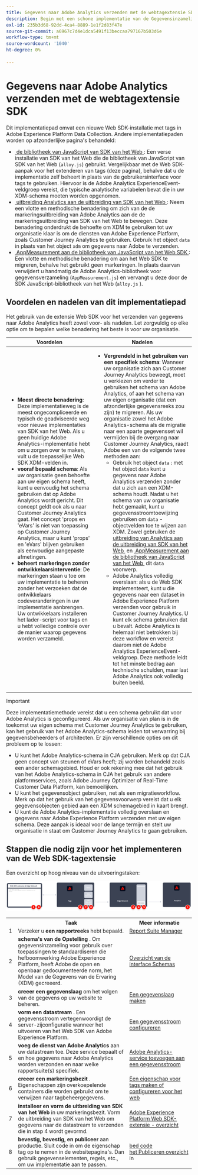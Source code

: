 ```yaml
---
title: Gegevens naar Adobe Analytics verzenden met de webtagextensie SDK
description: Begin met een schone implementatie van de Gegevensinzameling van Adobe Experience Platform om gegevens naar Adobe Analytics te verzenden gebruikend XDM en de het gebiedsgroep van Adobe Analytics ExperienceEvent.
exl-id: 235b3d68-92dd-4ca4-8889-1e1f2d83f47e
source-git-commit: a6967c7d4e1dca5491f13beccaa797167b503d6e
workflow-type: tm+mt
source-wordcount: '1040'
ht-degree: 0%

---
```


# Gegevens naar Adobe Analytics verzenden met de webtagextensie SDK

Dit implementatiepad omvat een nieuwe Web SDK-installatie met tags in Adobe Experience Platform Data Collection. Andere implementatiepaden worden op afzonderlijke pagina&#39;s behandeld:

* [&#x200B; de bibliotheek van JavaScript van SDK van het Web &#x200B;](web-sdk-javascript-library.md): Een verse installatie van SDK van het Web die de bibliotheek van JavaScript van SDK van het Web (`alloy.js`) gebruikt. Vergelijkbaar met de Web SDK-aanpak voor het extenderen van tags (deze pagina), behalve dat u de implementatie zelf beheert in plaats van de gebruikersinterface voor tags te gebruiken. Hiervoor is de Adobe Analytics ExperienceEvent-veldgroep vereist, die typische analytische variabelen bevat die in uw XDM-schema moeten worden opgenomen.
* [&#x200B; uitbreiding Analytics aan de uitbreiding van SDK van het Web &#x200B;](analytics-extension-to-web-sdk.md): Neem een vlotte en methodische benadering om zich van de de markeringsuitbreiding van Adobe Analytics aan de de markeringsuitbreiding van SDK van het Web te bewegen. Deze benadering onderdrukt de behoefte om XDM te gebruiken tot uw organisatie klaar is om de diensten van Adobe Experience Platform, zoals Customer Journey Analytics te gebruiken. Gebruik het object `data` in plaats van het object `xdm` om gegevens naar Adobe te verzenden.
* [&#x200B; AppMeasurement aan de bibliotheek van JavaScript van het Web SDK &#x200B;](appmeasurement-to-web-sdk.md): Een vlotte en methodische benadering om aan het Web SDK te migreren, behalve het gebruikt geen markeringen. In plaats daarvan verwijdert u handmatig de Adobe Analytics-bibliotheek voor gegevensverzameling (`AppMeasurement.js`) en vervangt u deze door de SDK JavaScript-bibliotheek van het Web (`alloy.js` ).

## Voordelen en nadelen van dit implementatiepad

Het gebruik van de extensie Web SDK voor het verzenden van gegevens naar Adobe Analytics heeft zowel voor- als nadelen. Let zorgvuldig op elke optie om te bepalen welke benadering het beste is voor uw organisatie.

| Voordelen | Nadelen |
| --- | --- |
| <ul><li>**Meest directe benadering**: Deze implementatieweg is de meest ongecompliceerde en typisch de geadviseerde weg voor nieuwe implementaties van SDK van het Web. Als u geen huidige Adobe Analytics-implementatie hebt om u zorgen over te maken, vult u de toepasselijke Web SDK XDM-velden in.</li><li>**vooraf bepaald schema**: Als uw organisatie geen behoefte aan uw eigen schema heeft, kunt u eenvoudig het schema gebruiken dat op Adobe Analytics wordt gericht. Dit concept geldt ook als u naar Customer Journey Analytics gaat. Het concept &#39;props en &#39;eVars&#39; is niet van toepassing op Customer Journey Analytics, maar u kunt &#39;props&#39; en &#39;eVars&#39; blijven gebruiken als eenvoudige aangepaste afmetingen.</li><li>**beheert markeringen zonder ontwikkelaarsinterventie**: De markeringen staan u toe om uw implementatie te beheren zonder het verzoeken dat de ontwikkelaars codeveranderingen in uw implementatie aanbrengen. Uw ontwikkelaars installeren het lader-script voor tags en u hebt volledige controle over de manier waarop gegevens worden verzameld.</li></ul> | <ul><li>**Vergrendeld in het gebruiken van een specifiek schema**: Wanneer uw organisatie zich aan Customer Journey Analytics beweegt, moet u verkiezen om verder te gebruiken het schema van Adobe Analytics, of aan het schema van uw eigen organisatie (dat een afzonderlijke gegevensreeks zou zijn) te migreren. Als uw organisatie zowel het Adobe Analytics-schema als de migratie naar een aparte gegevensset wil vermijden bij de overgang naar Customer Journey Analytics, raadt Adobe een van de volgende twee methoden aan:<ul><li>Gebruik het object `data` : met het object `data` kunt u gegevens naar Adobe Analytics verzenden zonder dat u zich aan een XDM-schema houdt. Nadat u het schema van uw organisatie hebt gemaakt, kunt u gegevensstroomtoewijzing gebruiken om `data` -objectvelden toe te wijzen aan XDM. Zowel gebruiken de [&#x200B; uitbreiding van Analytics aan de uitbreiding van SDK van het Web &#x200B;](analytics-extension-to-web-sdk.md) en [&#x200B; AppMeasurement aan de bibliotheek van JavaScript van het Web &#x200B;](appmeasurement-to-web-sdk.md) dit `data` voorwerp.</li><li>Adobe Analytics volledig overslaan: als u de Web SDK implementeert, kunt u die gegevens naar een dataset in Adobe Experience Platform verzenden voor gebruik in Customer Journey Analytics. U kunt elk schema gebruiken dat u bevalt. Adobe Analytics is helemaal niet betrokken bij deze workflow en vereist daarom niet de Adobe Analytics ExperienceEvent-veldgroep. Deze methode leidt tot het minste bedrag aan technische schulden, maar laat Adobe Analytics ook volledig buiten beeld.</li></ul></ul> |

>[!IMPORTANT]
>
>Deze implementatiemethode vereist dat u een schema gebruikt dat voor Adobe Analytics is geconfigureerd. Als uw organisatie van plan is in de toekomst uw eigen schema met Customer Journey Analytics te gebruiken, kan het gebruik van het Adobe Analytics-schema leiden tot verwarring bij gegevensbeheerders of architecten. Er zijn verschillende opties om dit probleem op te lossen:
>
>* U kunt het Adobe Analytics-schema in CJA gebruiken. Merk op dat CJA geen concept van steunen of eVars heeft; zij worden behandeld zoals een ander schemagebied. Houd er ook rekening mee dat het gebruik van het Adobe Analytics-schema in CJA het gebruik van andere platformservices, zoals Adobe Journey Optimizer of Real-Time Customer Data Platform, kan bemoeilijken.
>* U kunt het gegevensobject gebruiken, net als een migratieworkflow. Merk op dat het gebruik van het gegevensvoorwerp vereist dat u elk gegevensobjecten gebied aan een XDM schemagebied in kaart brengt.
>* U kunt de Adobe Analytics-implementatie volledig overslaan en gegevens naar Adobe Experience Platform verzenden met uw eigen schema. Deze aanpak is ideaal voor de lange termijn en stelt uw organisatie in staat om Customer Journey Analytics te gaan gebruiken.

## Stappen die nodig zijn voor het implementeren van de Web SDK-tagextensie

Een overzicht op hoog niveau van de uitvoeringstaken:

![&#x200B; hoe te om Adobe Analytics uit te voeren gebruikend het de uitbreidingswerkschema van SDK van het Web, zoals die in deze sectie wordt beschreven.](../../assets/websdk-extension-annotated.png)

<table style="width:100%">

<tr>
<th style="width:5%"></th><th style="width:60%"><b>Taak</b></th><th style="width:35%"><b>Meer informatie</b></th>
</tr>

<tr>
<td>1</td>
<td>Verzeker u <b> een rapportreeks </b> hebt bepaald.</td>
<td><a href="/help/admin/tools/manage-rs/report-suites-admin.md">Report Suite Manager</a></td>
</tr>

<tr>
<td>2</td>
<td><b> schema's van de Opstelling </b>. Om gegevensinzameling voor gebruik over toepassingen te standaardiseren die hefboomwerking Adobe Experience Platform, heeft Adobe de open en openbaar gedocumenteerde norm, het Model van de Gegevens van de Ervaring (XDM) gecreeerd.</td>
<td><a href="https://experienceleague.adobe.com/docs/experience-platform/xdm/ui/overview.html?lang=nl-NL">Overzicht van de interface Schemas</a></td>
</tr>

<tr>
<td>3</td>
<td><b> creeer een gegevenslaag </b> om het volgen van de gegevens op uw website te beheren.</td>
<td><a href="../../prepare/data-layer.md">Een gegevenslaag maken</a></td>
</tr>

<tr>
<td>4</td>
<td><b> vorm een datastream </b>. Een gegevensstroom vertegenwoordigt de server-zijconfiguratie wanneer het uitvoeren van het Web SDK van Adobe Experience Platform.</td>
<td><a href="https://experienceleague.adobe.com/docs/experience-platform/edge/datastreams/configure.html?lang=nl-NL">Een gegevensstroom configureren<a></td> 
</tr>

<tr>
<td>5</td> 
<td><b> voeg de dienst van Adobe Analytics </b> aan uw datastream toe. Deze service bepaalt of en hoe gegevens naar Adobe Analytics worden verzonden en naar welke rapportsuite(s) specifiek.</td>
<td><a href="https://experienceleague.adobe.com/docs/experience-platform/edge/datastreams/configure.html?lang=nl-NL#analytics">Adobe Analytics-service toevoegen aan een gegevensstroom</a></td>
</tr>

<tr>
<td>6</td>
<td><b> creeer een markeringsbezit </b>. Eigenschappen zijn overkoepelende containers die worden gebruikt om te verwijzen naar tagbeheergegevens.</td>
<td><a href="https://experienceleague.adobe.com/docs/experience-platform/tags/admin/companies-and-properties.html?lang=nl-NL#for-web">Een eigenschap voor tags maken of configureren voor het web</a></td>
</tr>

<tr>
<td>7</td> 
<td><b> installeer en vorm de uitbreiding van SDK van het Web </b> in uw markeringsbezit. Vorm de uitbreiding van SDK van het Web om gegevens naar de datastream te verzenden die in stap 4 wordt gevormd.</td>
<td><a href="https://experienceleague.adobe.com/docs/experience-platform/tags/extensions/client/sdk/overview.html?lang=nl-NL">Adobe Experience Platform Web SDK-extensie - overzicht</a></td>
</tr>

<tr>
<td>8</td>
<td><b> bevestig, bevestig, en publiceer </b> aan productie. Sluit code in om de eigenschap tag op te nemen in de websitepagina's. Dan gebruik gegevenselementen, regels, etc., om uw implementatie aan te passen.</td>
<td><a href="https://experienceleague.adobe.com/docs/experience-platform/tags/publish/environments/environments.html?lang=nl-NL#embed-code"> bed code </a><br/> <a href="https://experienceleague.adobe.com/docs/experience-platform/tags/publish/overview.html?lang=nl-NL"> het Publiceren overzicht </a> in</td>
</tr>

</table>
